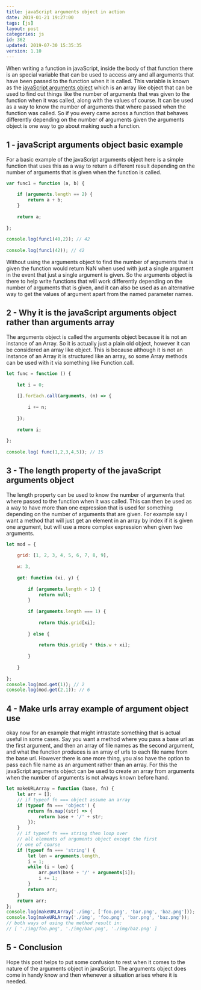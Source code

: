 ```yaml
---
title: javaScript arguments object in action
date: 2019-01-21 19:27:00
tags: [js]
layout: post
categories: js
id: 362
updated: 2019-07-30 15:35:35
version: 1.10
---
```


When writing a function in javaScript, inside the body of that function there is an special variable that can be used to access any and all arguments that have been passed to the function when it is called. This variable is known as the [javaScript arguments object](https://developer.mozilla.org/en-US/docs/Web/JavaScript/Reference/Functions/arguments) which is an array like object that can be used to find out things like the number of arguments that was given to the function when it was called, along with the values of course. It can be used as a way to know the number of arguments that where passed when the function was called. So if you every came across a function that behaves differently depending on the number of arguments given the arguments object is one way to go about making such a function.


<!-- more -->

## 1 - javaScript arguments object basic example

For a basic example of the javaScript arguments object here is a simple function that uses this as a way to return a different result depending on the number of arguments that is given when the function is called.

```js
var func1 = function (a, b) {
 
    if (arguments.length == 2) {
        return a + b;
    }
 
    return a;
 
};
 
console.log(func1(40,2)); // 42
 
console.log(func1(42)); // 42
```

Without using the arguments object to find the number of arguments that is given the function would return NaN when used with just a single argument in the event that just a single argument is given. So the arguments object is there to help write functions that will work differently depending on the number of arguments that is given, and it can also be used as an alternative way to get the values of argument apart from the named parameter names.

## 2 - Why it is the javaScript arguments object rather than arguments array

The arguments object is called the arguments object because it is not an instance of an Array. So it is actually just a plain old object, however it can be considered an array like object. This is because although it is not an instance of an Array it is structured like an array, so some Array methods can be used with it via something like Function.call.

```js
let func = function () {
 
    let i = 0;
 
    [].forEach.call(arguments, (n) => {
 
        i += n;
 
    });
 
    return i;
 
};
 
console.log( func(1,2,3,4,5)); // 15
```

## 3 - The length property of the javaScript arguments object

The length property can be used to know the number of arguments that where passed to the function when it was called. This can then be used as a way to have more than one expression that is used for something depending on the number of arguments that are given. For example say I want a method that will just get an element in an array by index if it is given one argument, but will use a more complex expression when given two arguments. 

```js
let mod = {
 
    grid: [1, 2, 3, 4, 5, 6, 7, 8, 9],
 
    w: 3,
 
    get: function (xi, y) {
 
        if (arguments.length < 1) {
            return null;
        }
 
        if (arguments.length === 1) {
 
            return this.grid[xi];
 
        } else {
 
            return this.grid[y * this.w + xi];
 
        }
 
    }
 
};
console.log(mod.get(1)); // 2
console.log(mod.get(2,1)); // 6
```

## 4 - Make urls array example of argument object use

okay now for an example that might intrastate something that is actual useful in some cases. Say you want a method where you pass a base url as the first argument, and then an array of file names as the second argument, and what the function produces is an array of urls to each file name from the base url. However there is one more thing, you also have the option to pass each file name as an argument rather than an array. For this the javaScript arguments object can be used to create an array from arguments when the number of arguments is not always known before hand.

```js
let makeURLArray = function (base, fn) {
    let arr = [];
    // if typeof fn === object assume an array
    if (typeof fn === 'object') {
        return fn.map((str) => {
            return base + '/' + str;
        });
    }
    // if typeof fn === string then loop over
    // all elements of arguments object except the first
    // one of course
    if (typeof fn === 'string') {
        let len = arguments.length,
        i = 1;
        while (i < len) {
            arr.push(base + '/' + arguments[i]);
            i += 1;
        }
        return arr;
    }
    return arr;
};
console.log(makeURLArray('./img', ['foo.png', 'bar.png', 'baz.png']));
console.log(makeURLArray('./img', 'foo.png', 'bar.png', 'baz.png'));
// both ways of using the method result in:
// [ './img/foo.png', './img/bar.png', './img/baz.png' ]
```

## 5 - Conclusion

Hope this post helps to put some confusion to rest when it comes to the nature of the arguments object in javaScript. The arguments object does come in handy know and then whenever a situation arises where it is needed.